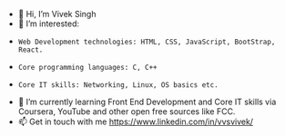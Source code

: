 - 👋 Hi, I’m Vivek Singh
- 👀 I’m interested:
-     Web Development technologies: HTML, CSS, JavaScript, BootStrap, React.
-     Core programming languages: C, C++
-     Core IT skills: Networking, Linux, OS basics etc. 
- 🌱 I’m currently learning Front End Development and Core IT skills via Coursera, YouTube and other open free sources like FCC.
- 📫 Get in touch with me https://www.linkedin.com/in/vvsvivek/

<!---
vvsvivek19/vvsvivek19 is a ✨ special ✨ repository because its `README.md` (this file) appears on your GitHub profile.
You can click the Preview link to take a look at your changes.
--->
